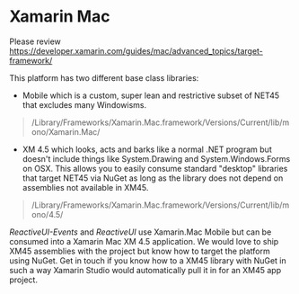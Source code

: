 # Xamarin Mac


Please review https://developer.xamarin.com/guides/mac/advanced_topics/target-framework/

This platform has two different base class libraries:

- Mobile which is a custom, super lean and restrictive subset of NET45 that excludes many Windowisms. 

> /Library/Frameworks/Xamarin.Mac.framework/Versions/Current/lib/mono/Xamarin.Mac/

- XM 4.5 which looks, acts and barks like a normal .NET program but doesn't include things like System.Drawing and System.Windows.Forms on OSX. This allows you to easily consume standard "desktop" libraries that target NET45 via NuGet as long as the library does not depend on assemblies not available in XM45.

> /Library/Frameworks/Xamarin.Mac.framework/Versions/Current/lib/mono/4.5/

*ReactiveUI-Events* and *ReactiveUI* use Xamarin.Mac Mobile but can be consumed into a Xamarin Mac XM 4.5 application. We would love to ship XM45 assemblies with the project but know how to target the platform using NuGet. Get in touch if you know how to a XM45 library with NuGet in such a way Xamarin Studio would automatically pull it in for an XM45 app project.

